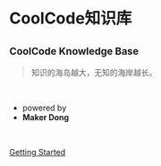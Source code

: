 
# CoolCode知识库 

## <small>CoolCode Knowledge Base</small>

> 知识的海岛越大，无知的海岸越长。

<br/>

- powered by 
- **Maker Dong**

<br/>

[Getting Started](#Welcome)
